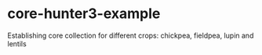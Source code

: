 # core-hunter3-example
Establishing core collection for different crops: chickpea, fieldpea, lupin and lentils
